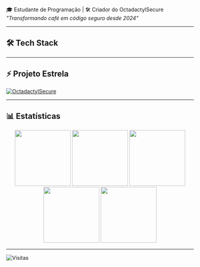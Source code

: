 🎓 Estudante de Programação | 🛠️ Criador do OctadactylSecure  
*"Transformando café em código seguro desde 2024"*

---

## 🛠️ Tech Stack


---

## ⚡ Projeto Estrela
[![OctadactylSecure](https://github-readme-stats.vercel.app/api/pin/?username=PeterSteve234&repo=OctadactylSecure&theme=dark)](https://github.com/PeterSteve234/OctadactylSecure)

---

## 📊 Estatísticas
<div align="center">
  <img height="150" src="https://github-readme-stats.vercel.app/api?username=PeterSteve234&show_icons=true&theme=radical" />
  <img height="150" src="https://github-readme-stats.vercel.app/api/top-langs/?username=PeterSteve234&layout=compact&theme=radical" />
  <img height="150" src="https://github-readme-streak-stats.herokuapp.com/?user=PeterSteve234&theme=radical" />
  <img height="150" src="https://github-profile-summary-cards.vercel.app/api/cards/repos-per-language?username=PeterSteve234&theme=github_dark" />
  <img height="150" src="https://github-profile-summary-cards.vercel.app/api/cards/productive-time?username=PeterSteve234&theme=github_dark" />
</div>

---

![Visitas](https://visitor-badge.laobi.website/badge?page_id=petersteve234.petersteve234)
